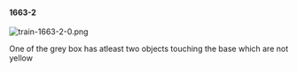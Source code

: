 #### 1663-2
![train-1663-2-0.png](https://github.com/lil-lab/nlvr/raw/master/nlvr/train/images/76/train-1663-2-0.png "train-1663-2-0.png")

One of the grey box has atleast two objects touching the base which are not yellow